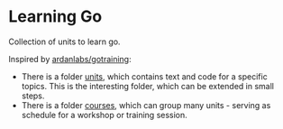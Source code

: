 # Learning Go

Collection of units to learn go.

Inspired by [ardanlabs/gotraining](https://github.com/ardanlabs/gotraining/):

* There is a folder [units](units), which contains text and code for a specific
  topics. This is the interesting folder, which can be extended in small steps.
* There is a folder [courses](courses), which can group many units - serving as
  schedule for a workshop or training session.



